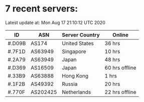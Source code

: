 # 7 recent servers:

Latest update at: Mon Aug 17 21:10:12 UTC 2020

| ID | ASN | Server Country | Online |
| -- | --- | -------------- | ------ |
| #.D09B | AS174 | United States | 36 hrs |
| #.7F1D | AS63949 | Singapore | 10 hrs |
| #.2A79 | AS63949 | Japan | 48 hrs |
| #.D369 | AS16509 | Japan | 60 hrs offline |
| #.33B9 | AS63888 | Hong Kong | 1 hrs |
| #.1F2B | AS49392 | Russia | 20 hrs |
| #.770F | AS202425 | Netherlands | 22 hrs offline |

